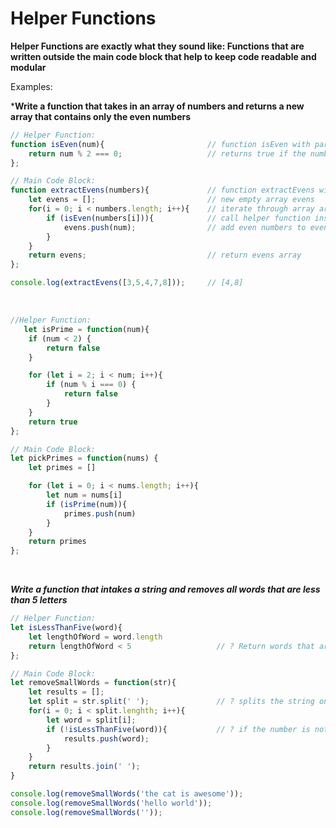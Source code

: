 # Helper Functions
 **Helper Functions are exactly what they sound like: Functions that are written outside the main code block that help to keep code readable and modular**

 Examples:

***Write a function that takes in an array of numbers and returns a new array that contains only the even numbers**
```js
// Helper Function:
function isEven(num){                       // function isEven with parameter num
    return num % 2 === 0;                   // returns true if the number is even
};

// Main Code Block:
function extractEvens(numbers){             // function extractEvens with parameter numbers
    let evens = [];                         // new empty array evens
    for(i = 0; i < numbers.length; i++){    // iterate through array argument
        if (isEven(numbers[i])){            // call helper function inside main code block
            evens.push(num);                // add even numbers to evens array
        }
    }
    return evens;                           // return evens array
};

console.log(extractEvens([3,5,4,7,8]));     // [4,8]
```
<br>

```js
//Helper Function:
   let isPrime = function(num){
    if (num < 2) {
        return false
    }

    for (let i = 2; i < num; i++){
        if (num % i === 0) {
            return false
        }
    }
    return true
};

// Main Code Block:
let pickPrimes = function(nums) {
    let primes = []

    for (let i = 0; i < nums.length; i++){
        let num = nums[i]
        if (isPrime(num)){
            primes.push(num)
        }
    }
    return primes
};
```
<br>

***Write a function that intakes a string and removes all words that are less than 5 letters***
```js
// Helper Function:
let isLessThanFive(word){
    let lengthOfWord = word.length
    return lengthOfWord < 5                   // ? Return words that are less than five
};

// Main Code Block:
let removeSmallWords = function(str){
    let results = [];
    let split = str.split(' ');               // ? splits the string on spaces
    for(i = 0; i < split.lenghth; i++){
        let word = split[i];
        if (!isLessThanFive(word)){           // ? if the number is not less than five
            results.push(word);
        }
    }
    return results.join(' ');
}

console.log(removeSmallWords('the cat is awesome'));
console.log(removeSmallWords('hello world'));
console.log(removeSmallWords(''));
```
